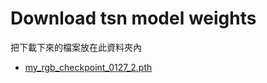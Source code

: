 # Download tsn model weights

把下載下來的檔案放在此資料夾內

- [my_rgb_checkpoint_0127_2.pth](https://drive.google.com/file/d/1f0spvxx-MZkNhtQYeyo9WepMFWlnpREC/view?usp=sharing)

